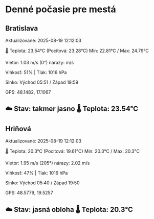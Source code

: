 ﻿# Denné počasie pre mestá

## Bratislava
Aktualizované: 2025-08-19 12:12:03

🌡️ Teplota: 23.54°C 
(Pocitová: 23.28°C)
Min: 22.81°C / Max: 24.79°C

Vietor: 1.03 m/s    (0°) 
nárazy:  m/s

Vlhkosť: 51% | Tlak: 1016 hPa

Slnko: Východ 05:51 / Západ 19:59

GPS: 48.1482, 17.1067

☁️ Stav: takmer jasno        🌡️ Teplota: 23.54°C
---

## Hriňová
Aktualizované: 2025-08-19 12:12:03

🌡️ Teplota: 20.3°C 
(Pocitová: 19.61°C)
Min: 20.3°C / Max: 20.3°C

Vietor: 1.95 m/s (205°)
nárazy: 2.02 m/s

Vlhkosť: 47% | Tlak: 1016 hPa

Slnko: Východ 05:40 / Západ 19:50

GPS: 48.5779, 19.5257

☁️ Stav: jasná obloha        🌡️ Teplota: 20.3°C
---
